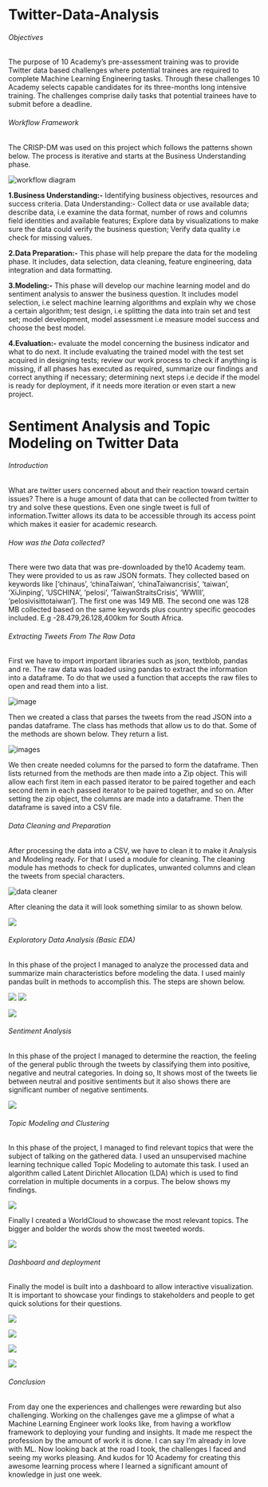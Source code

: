 # Twitter-Data-Analysis

###### Objectives
The purpose of 10 Academy’s pre-assessment training was to provide Twitter data based challenges where potential trainees are required to complete Machine Learning Engineering tasks. Through these challenges 10 Academy selects capable candidates for its three-months long intensive training. The challenges comprise daily tasks that potential trainees have to submit before a deadline.

###### Workflow Framework
The CRISP-DM was used on this project which follows the patterns shown below. The process is iterative and starts at the Business Understanding phase.

![workflow diagram](images/Flowcharts_2_50.png)

**1.Business Understanding:-** Identifying business objectives, resources and success criteria.
Data Understanding:-  Collect data or use available data; describe data, i.e examine the data format, number of rows and columns field identities and available features; Explore data by visualizations to make sure the data could verify the business question; Verify data quality i.e check for missing values.

**2.Data Preparation:-** This phase will help prepare the data for the modeling phase. It includes, data selection, data cleaning, feature engineering, data integration and data formatting.

**3.Modeling:-** This phase will develop our machine learning model and do sentiment analysis to answer the business question. It includes model selection, i.e select machine learning algorithms and explain why we chose a certain algorithm; test design, i.e splitting the data into train set and test set; model development, model assessment i.e measure model success and choose the best model.

**4.Evaluation:-**  evaluate the model concerning the business indicator and what to do next. It include evaluating the trained model with the test set acquired in designing tests; review our work process to check if anything is missing, if all phases has executed as required, summarize our findings and correct anything if necessary; determining next steps i.e decide if the model is ready for deployment, if it needs more iteration or even start a new project.


# Sentiment Analysis and Topic Modeling on Twitter Data
###### Introduction
What are twitter users concerned about and their reaction toward certain issues? There is a huge amount of data that can be collected from twitter to try and solve these questions. Even one single tweet is full of information.Twitter allows its data to be accessible through its access point which makes it easier for academic research.
###### How was the Data collected?
There were two data that was pre-downloaded by the10 Academy team.  They were provided to us as raw JSON formats. They collected based on keywords like [‘chinaus’, ‘chinaTaiwan’,  ‘chinaTaiwancrisis’, ‘taiwan’, ‘XiJinping’, ‘USCHINA’, ‘pelosi’, ‘TaiwanStraitsCrisis’, ‘WWIII’,  ‘pelosivisittotaiwan’]. The first one was 149 MB. The second one was 128 MB collected based on the same keywords plus country specific geocodes included. E.g -28.479,26.128,400km for South Africa. 

###### Extracting Tweets From The Raw Data
First we have to import important libraries such as json, textblob, pandas and re. The raw data was loaded using pandas to extract the information into a dataframe. To do that we used a function that accepts the raw files to open and read them into a list. 

![image](images/read_json.png)

Then we created a class that parses the tweets from the read JSON into a pandas dataframe. The class has methods that allow us to do that. Some of the methods are shown below. They return a list.

![images](images/extraction_methods.png)

We then create needed columns for the parsed to form the dataframe. Then lists returned from the methods are then made into a Zip object. This will allow each first item in each passed iterator to be paired together and each second item in each passed iterator to be paired together, and so on. 
After setting the zip object, the columns are made into a dataframe. Then the dataframe is saved into a CSV file. 

###### Data Cleaning and Preparation
After processing the data into a CSV, we have to clean it to make it Analysis and Modeling ready. For that I used a module for cleaning. The cleaning module has methods to check for duplicates, unwanted columns and clean the tweets from special characters.  

![data cleaner](images/clean_tweets_methods.png)

After cleaning the data it will look something similar to as shown below.

![](images/df_head.png)

###### Exploratory Data Analysis (Basic EDA)
In this phase of the project I managed to analyze the processed data and summarize main characteristics before modeling the data. I used mainly pandas built in methods to accomplish this. The steps are shown below.

![](images/load_csv_EDA.png)
![](images/df_shape.png)

![](images/df_info.png)

###### Sentiment Analysis
In this phase of the project I managed to determine the reaction, the feeling of the general public through the tweets by classifying them into positive, negative and neutral categories.
In doing so, It shows most of the tweets lie between neutral and positive sentiments but it also shows there are significant number of negative sentiments.

![](images/sentiment.png)

###### Topic Modeling and Clustering
In this phase of the project, I managed to find relevant  topics that were the subject of talking on the gathered data. I used an unsupervised machine learning technique called Topic Modeling to automate this task. I used an algorithm called Latent Dirichlet Allocation (LDA) which is used to find correlation in multiple documents in a corpus. The below shows my findings.

![](images/topic_model_vis.png)

Finally I created a WorldCloud to showcase the most relevant topics. The bigger and bolder the words show the most tweeted words.

![](images/twittercloud_.png)

###### Dashboard and deployment
Finally the model is built into a dashboard to allow interactive visualization. It is important to showcase your findings to stakeholders  and people to get quick solutions for their questions.

![](images/wordcloud_dashboard.png)

![](images/top_tweets_dashboard.png)

![](images/tweets_sentiment_dashboard.png)

![](images/img_tai.png)

###### Conclusion
From day one the experiences and challenges were rewarding but also challenging. Working on the challenges gave me a glimpse of what a Machine Learning Engineer work looks like, from having a workflow framework to deploying your funding and insights. It made me respect the profession by the amount of work it is done. I can say I’m already in love with ML. Now looking back at the road I took, the challenges I faced and seeing my works pleasing. And kudos for 10 Academy for creating this awesome learning process where I learned a significant amount of knowledge in just one week.


